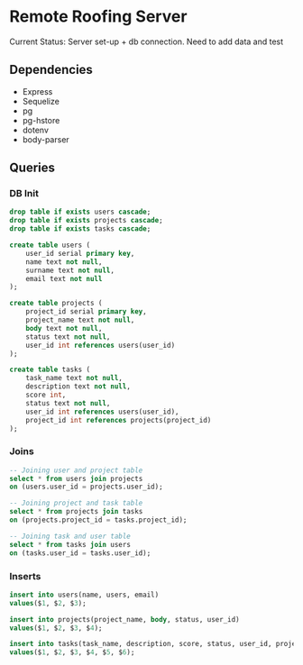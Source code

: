# Remote Roofing Server

Current Status: Server set-up + db connection. Need to add data and test

## Dependencies

- Express
- Sequelize
- pg
- pg-hstore
- dotenv
- body-parser

## Queries
### DB Init
```sql
drop table if exists users cascade;
drop table if exists projects cascade;
drop table if exists tasks cascade;

create table users (
    user_id serial primary key,
    name text not null,
    surname text not null,
    email text not null
);

create table projects (
    project_id serial primary key,
    project_name text not null,
    body text not null,
    status text not null,
    user_id int references users(user_id)
);

create table tasks (
    task_name text not null,
    description text not null,
    score int,
    status text not null,
    user_id int references users(user_id),
    project_id int references projects(project_id)
);
```

### Joins

```sql
-- Joining user and project table
select * from users join projects
on (users.user_id = projects.user_id);

-- Joining project and task table
select * from projects join tasks
on (projects.project_id = tasks.project_id); 

-- Joining task and user table
select * from tasks join users
on (tasks.user_id = tasks.user_id); 
```

### Inserts
```sql
insert into users(name, users, email)
values($1, $2, $3);

insert into projects(project_name, body, status, user_id)
values($1, $2, $3, $4);

insert into tasks(task_name, description, score, status, user_id, project_id)
values($1, $2, $3, $4, $5, $6);
```
